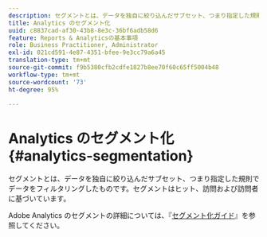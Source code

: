 ```yaml
---
description: セグメントとは、データを独自に絞り込んだサブセット、つまり指定した規則でデータをフィルタリングしたものです。セグメントはヒット、訪問および訪問者に基づいています。
title: Analytics のセグメント化
uuid: c8837cad-af30-43b8-8e3c-36bf6adb58d6
feature: Reports & Analyticsの基本事項
role: Business Practitioner, Administrator
exl-id: 021cd591-4e87-4351-bfee-9e3cc79a6a45
translation-type: tm+mt
source-git-commit: f9b5380cfb2cdfe1827b8ee70f60c65ff5004b48
workflow-type: tm+mt
source-wordcount: '73'
ht-degree: 95%

---
```


# Analytics のセグメント化 {#analytics-segmentation}

セグメントとは、データを独自に絞り込んだサブセット、つまり指定した規則でデータをフィルタリングしたものです。セグメントはヒット、訪問および訪問者に基づいています。

Adobe Analytics のセグメントの詳細については、『[セグメント化ガイド](https://docs.adobe.com/content/help/ja-JP/analytics/components/segmentation/seg-home.html)』を参照してください。
